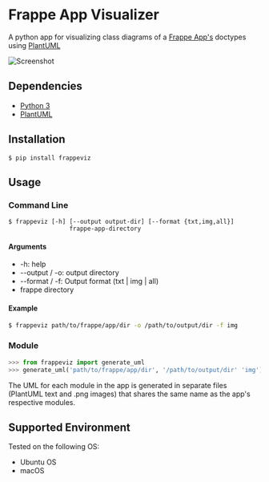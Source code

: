 # Frappe App Visualizer

A python app for visualizing class diagrams of a [Frappe App's](https://frappeframework.com/) doctypes using [PlantUML](https://plantuml.com/)

![Screenshot](https://github.com/yemikudaisi/frappe_viz/raw/master/docs/library_management.png)

## Dependencies

- [Python 3](https://www.python.org/download/releases/3.0/)
- [PlantUML](https://pypi.org/project/plantuml/)

## Installation

```
$ pip install frappeviz
```

## Usage
### Command Line

```
$ frappeviz [-h] [--output output-dir] [--format {txt,img,all}]
                 frappe-app-directory
```

#### Arguments
- -h: help
- --output / -o: output directory
- --format / -f: Output format (txt | img | all)
- frappe directory

#### Example

```sh
$ frappeviz path/to/frappe/app/dir -o /path/to/output/dir -f img
```

### Module

```python
>>> from frappeviz import generate_uml
>>> generate_uml('path/to/frappe/app/dir', '/path/to/output/dir' 'img')
```

The UML for each module in the app is generated in separate files (PlantUML text and .png images) that shares the same name as the app's respective modules.

## Supported Environment
Tested on the following OS:
- Ubuntu OS
- macOS
